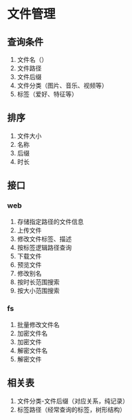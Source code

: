 # 文件管理

## 查询条件

1. 文件名（）
2. 文件路径
3. 文件后缀
4. 文件分类（图片、音乐、视频等）
5. 标签（爱好、特征等）

## 排序

1. 文件大小
2. 名称
3. 后缀
4. 时长

## 接口

### web

1. 存储指定路径的文件信息
2. 上传文件
3. 修改文件标签、描述
4. 按标签逻辑路径查询
5. 下载文件
6. 预览文件
7. 修改别名
8. 按时长范围搜索
9. 按大小范围搜索

### fs

1. 批量修改文件名
2. 加密文件名
3. 加密文件
4. 解密文件名
5. 解密文件

## 相关表

1. 文件分类-文件后缀（对应关系，纯记录）
2. 标签路径（经常查询的标签，树形结构）
